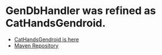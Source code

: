 # GenDbHandler was refined as CatHandsGendroid.

* [CatHandsGendroid is here](https://github.com/cattaka/CatHandsGendroid)
* [Maven Repository](http://mvnrepository.com/artifact/net.cattaka)
